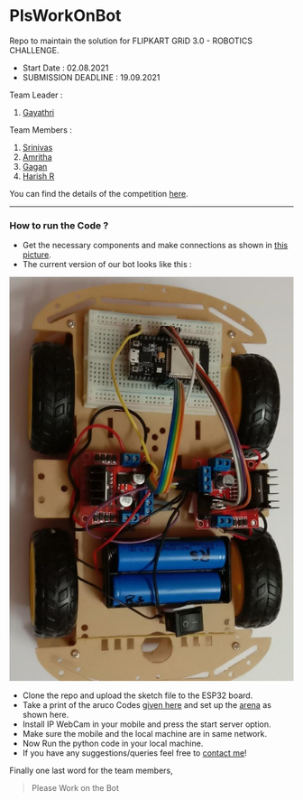 # PlsWorkOnBot
Repo to maintain the solution for FLIPKART GRiD 3.0 - ROBOTICS CHALLENGE.
- Start Date : 02.08.2021
- SUBMISSION DEADLINE : 19.09.2021

Team Leader :
1. [Gayathri]

Team Members :
1. [Srinivas]
2. [Amritha]
3. [Gagan]
4. [Harish R]


You can find the details of the competition [here].

[here]: https://dare2compete.com/hackathon/flipkart-grid-30-robotics-challenge-flipkart-grid-30-flipkart-175210?lb=2IBbUeg#tab-detail
[Srinivas]: https://github.com/Srrrrini
[Harish R]: https://github.com/HR-1-1
[Gayathri]: https://github.com/Gayathriboddu2001
[Amritha]: https://github.com/amritha3212
[Gagan]: https://github.com/gagandeep25

---

### How to run the Code ?

- Get the necessary components and make connections as shown in [this picture].
- The current version of our bot looks like this :

![Bot version 1](https://github.com/HR-1-1/PlsWorkOnBot/blob/main/Bot_Pics/Bot%20v1.jpeg)

- Clone the repo and upload the sketch file to the ESP32 board.
- Take a print of the aruco Codes [given here] and set up the [arena] as shown here.
- Install IP WebCam in your mobile and press the start server option.
- Make sure the mobile and the local machine are in same network.
- Now Run the python code in your local machine.
- If you have any suggestions/queries feel free to [contact me]!

[this picture]: (https://github.com/HR-1-1/PlsWorkOnBot/blob/main/Bot%20Pictures/Connections.png)
[given here]: https://github.com/HR-1-1/PlsWorkOnBot/tree/main/arUco_Codes
[arena]: https://github.com/HR-1-1/PlsWorkOnBot/blob/main/Simulations/Arena.png
[this]: http://www.lasesp.com/article/16300624989611547/ESP32_WiFi%20Bot%20Controlled%20by%20Python
[contact me]: mailto:harishrajesh2002@gmail.com

Finally one last word for the team members,
> Please Work on the Bot
